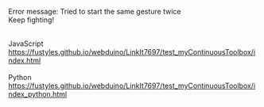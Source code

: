 Error message:  Tried to start the same gesture twice<br>
Keep fighting!<br><br>

JavaScript<br>
https://fustyles.github.io/webduino/LinkIt7697/test_myContinuousToolbox/index.html<br><br>
Python<br>
https://fustyles.github.io/webduino/LinkIt7697/test_myContinuousToolbox/index_python.html
